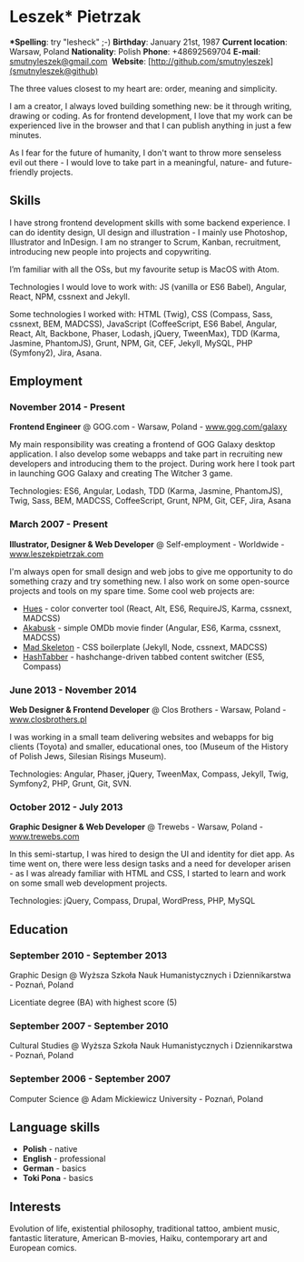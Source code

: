 # Leszek* Pietrzak

__*Spelling__: try "lesheck" ;-)
__Birthday__: January 21st, 1987
__Current location__: Warsaw, Poland
__Nationality__: Polish
__Phone__: +48692569704
__E-mail__: smutnyleszek@gmail.com
 __Website__: [http://github.com/smutnyleszek](smutnyleszek@github)

The three values closest to my heart are: order, meaning and simplicity.

I am a creator, I always loved building something new: be it through writing, drawing or coding. As for frontend development, I love that my work can be experienced live in the browser and that I can publish anything in just a few minutes.

As I fear for the future of humanity, I don't want to throw more senseless evil out there - I would love to take part in a meaningful, nature- and future-friendly projects.

## Skills

I have strong frontend development skills with some backend experience. I can do identity design, UI design and illustration - I mainly use Photoshop, Illustrator and InDesign. I am no stranger to Scrum, Kanban, recruitment, introducing new people into projects and copywriting.

I’m familiar with all the OSs, but my favourite setup is MacOS with Atom.

Technologies I would love to work with: JS (vanilla or ES6 Babel), Angular, React, NPM, cssnext and Jekyll.

Some technologies I worked with: HTML (Twig), CSS (Compass, Sass, cssnext, BEM, MADCSS), JavaScript (CoffeeScript, ES6 Babel, Angular, React, Alt, Backbone, Phaser, Lodash, jQuery, TweenMax), TDD (Karma, Jasmine, PhantomJS), Grunt, NPM, Git, CEF, Jekyll, MySQL, PHP (Symfony2), Jira, Asana.

## Employment

### November 2014 - Present

__Frontend Engineer__ @ GOG.com - Warsaw, Poland - www.gog.com/galaxy

My main responsibility was creating a frontend of GOG Galaxy desktop application. I also develop some webapps and take part in recruiting new developers and introducing them to the project. During work here I took part in launching GOG Galaxy and creating The Witcher 3 game.

Technologies: ES6, Angular, Lodash, TDD (Karma, Jasmine, PhantomJS), Twig, Sass, BEM, MADCSS, CoffeeScript, Grunt, NPM, Git, CEF, Jira, Asana

### March 2007 - Present

__Illustrator, Designer & Web Developer__ @ Self-employment - Worldwide - www.leszekpietrzak.com

I'm always open for small design and web jobs to give me opportunity to do something crazy and try something new. I also work on some open-source projects and tools on my spare time. Some cool web projects are:

- [Hues](https://github.com/smutnyleszek/hues) - color converter tool (React, Alt, ES6, RequireJS, Karma, cssnext, MADCSS)
- [Akabusk](https://github.com/smutnyleszek/akabusk) - simple OMDb movie finder (Angular, ES6, Karma, cssnext, MADCSS)
- [Mad Skeleton](https://github.com/smutnyleszek/mad-skeleton) - CSS boilerplate (Jekyll, Node, cssnext, MADCSS)
- [HashTabber](https://github.com/smutnyleszek/hashtabber) - hashchange-driven tabbed content switcher (ES5, Compass)

### June 2013 - November 2014

__Web Designer & Frontend Developer__ @ Clos Brothers - Warsaw, Poland - www.closbrothers.pl

I was working in a small team delivering websites and webapps for big clients (Toyota) and smaller, educational ones, too (Museum of the History of Polish Jews, Silesian Risings Museum).

Technologies: Angular, Phaser, jQuery, TweenMax, Compass, Jekyll, Twig, Symfony2, PHP, Grunt, Git, SVN.

### October 2012 - July 2013

__Graphic Designer & Web Developer__ @ Trewebs - Warsaw, Poland - www.trewebs.com

In this semi-startup, I was hired to design the UI and identity for diet app. As time went on, there were less design tasks and a need for developer arisen - as I was already familiar with HTML and CSS, I started to learn and work on some small web development projects.

Technologies: jQuery, Compass, Drupal, WordPress, PHP, MySQL

## Education

### September 2010 - September 2013

Graphic Design @ Wyższa Szkoła Nauk Humanistycznych i Dziennikarstwa - Poznań, Poland

Licentiate degree (BA) with highest score (5)

### September 2007 - September 2010

Cultural Studies @ Wyższa Szkoła Nauk Humanistycznych i Dziennikarstwa - Poznań, Poland

### September 2006 - September 2007

Computer Science @ Adam Mickiewicz University - Poznań, Poland

## Language skills

- __Polish__ - native
- __English__ - professional
- __German__ - basics
- __Toki Pona__ - basics

## Interests

Evolution of life, existential philosophy, traditional tattoo, ambient music, fantastic literature, American B-movies, Haiku, contemporary art and European comics.
